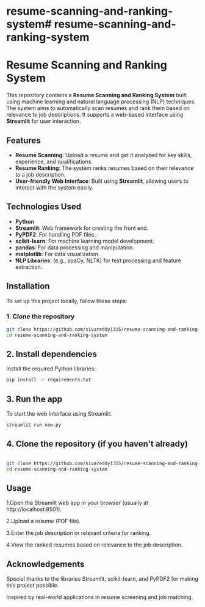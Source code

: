 # resume-scanning-and-ranking-system# resume-scanning-and-ranking-system
# Resume Scanning and Ranking System

This repository contains a **Resume Scanning and Ranking System** built using machine learning and natural language processing (NLP) techniques. The system aims to automatically scan resumes and rank them based on relevance to job descriptions. It supports a web-based interface using **Streamlit** for user interaction.

## Features

- **Resume Scanning**: Upload a resume and get it analyzed for key skills, experience, and qualifications.
- **Resume Ranking**: The system ranks resumes based on their relevance to a job description.
- **User-friendly Web Interface**: Built using **Streamlit**, allowing users to interact with the system easily.

## Technologies Used

- **Python**
- **Streamlit**: Web framework for creating the front end.
- **PyPDF2**: For handling PDF files.
- **scikit-learn**: For machine learning model development.
- **pandas**: For data processing and manipulation.
- **matplotlib**: For data visualization.
- **NLP Libraries**: (e.g., spaCy, NLTK) for text processing and feature extraction.

## Installation

To set up this project locally, follow these steps:

### 1. Clone the repository

```bash
git clone https://github.com/sivareddy1315/resume-scanning-and-ranking-system.git
cd resume-scanning-and-ranking-system
```
## 2. Install dependencies
Install the required Python libraries:

```bash
pip install -r requirements.txt
```
## 3. Run the app
To start the web interface using Streamlit:

```bash
streamlit run new.py
```
## 4. Clone the repository (if you haven't already)
```bash

git clone https://github.com/sivareddy1315/resume-scanning-and-ranking-system.git
cd resume-scanning-and-ranking-system
```
## Usage
1.Open the Streamlit web app in your browser (usually at http://localhost:8501).  

2.Upload a resume (PDF file).

3.Enter the job description or relevant criteria for ranking.

4.View the ranked resumes based on relevance to the job description.

## Acknowledgements
Special thanks to the libraries Streamlit, scikit-learn, and PyPDF2 for making this project possible.

Inspired by real-world applications in resume screening and job matching.




